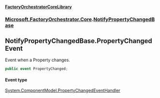 #### [FactoryOrchestratorCoreLibrary](./FactoryOrchestratorCoreLibrary.md 'FactoryOrchestratorCoreLibrary')
### [Microsoft.FactoryOrchestrator.Core](./Microsoft-FactoryOrchestrator-Core.md 'Microsoft.FactoryOrchestrator.Core').[NotifyPropertyChangedBase](./Microsoft-FactoryOrchestrator-Core-NotifyPropertyChangedBase.md 'Microsoft.FactoryOrchestrator.Core.NotifyPropertyChangedBase')
## NotifyPropertyChangedBase.PropertyChanged Event
Event when a Property changes.  
```csharp
public event PropertyChanged;
```
#### Event type
[System.ComponentModel.PropertyChangedEventHandler](https://docs.microsoft.com/en-us/dotnet/api/System.ComponentModel.PropertyChangedEventHandler 'System.ComponentModel.PropertyChangedEventHandler')
